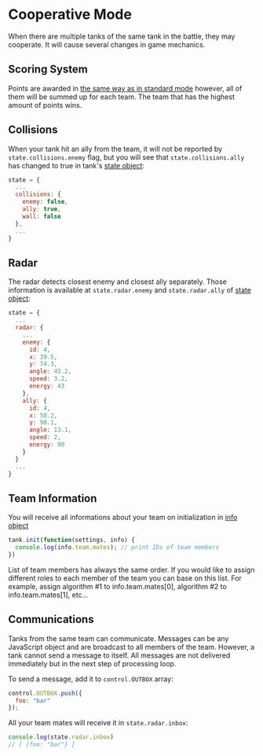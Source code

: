 # Cooperative Mode

When there are multiple tanks of the same tank in the battle, they may cooperate. It will cause several changes in game mechanics.

## Scoring System

Points are awarded in [the same way as in standard mode](./scoring_system.md) however, all of them will be summed up for each team. The team that has the highest amount of points wins.

## Collisions

When your tank hit an ally from the team, it will not be reported by `state.collisions.enemy` flag, but you will see that `state.collisions.ally` has changed to true in tank's [state object](./tank_state_object.md):

```javascript
state = {
  ...
  collisions: {
    enemy: false,
    ally: true,
    wall: false
  },
  ...
}
```

## Radar

The radar detects closest enemy and closest ally separately. Those information is available at `state.radar.enemy` and `state.radar.ally` of [state object](./tank_state_object.md):

```javascript
state = {
  ...
  radar: {
    ...
    enemy: {
      id: 4,
      x: 39.5,
      y: 74.3,
      angle: 45.2,
      speed: 3.2,
      energy: 43
    },
    ally: {
      id: 4,
      x: 50.2,
      y: 90.1,
      angle: 13.1,
      speed: 2,
      energy: 90
    }
  }
  ...
}
```

## Team Information

You will receive all informations about your team on initialization in [info object](./tank_info_object.md)

```javascript
tank.init(function(settings, info) {
  console.log(info.team.mates); // print IDs of team members
})
```

List of team members has always the same order. If you would like to assign different roles to each member of the team you can base on this list. For example, assign algorithm #1 to info.team.mates[0], algorithm #2 to info.team.mates[1], etc...

## Communications

Tanks from the same team can communicate. Messages can be any JavaScript object and are broadcast to all members of the team. However, a tank cannot send a message to itself. All messages are not delivered immediately  but in the next step of processing loop.

To send a message, add it to `control.OUTBOX` array:

```javascript
control.OUTBOX.push({
  foo: "bar"
});
```

All your team mates will receive it in `state.radar.inbox`:

```javascript
console.log(state.radar.inbox)
// [ {foo: "bar"} ]
```
